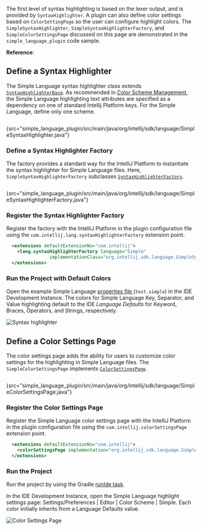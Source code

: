 [//]: # (title: 5. Syntax Highlighter and Color Settings Page)

<!-- Copyright 2000-2022 JetBrains s.r.o. and other contributors. Use of this source code is governed by the Apache 2.0 license that can be found in the LICENSE file. -->

<include src="language_and_filetype.md" include-id="custom_language_tutorial_header"></include>

The first level of syntax highlighting is based on the lexer output, and is provided by `SyntaxHighlighter`.
A plugin can also define color settings based on `ColorSettingPage` so the user can configure highlight colors.
The `SimpleSyntaxHighlighter`, `SimpleSyntaxHighlighterFactory`, and `SimpleColorSettingsPage` discussed on this page are demonstrated in the `simple_language_plugin` code sample.

**Reference**: [](syntax_highlighting_and_error_highlighting.md)

## Define a Syntax Highlighter
The Simple Language syntax highlighter class extends [`SyntaxHighlighterBase`](upsource:///platform/editor-ui-api/src/com/intellij/openapi/fileTypes/SyntaxHighlighterBase.java).
As recommended in [Color Scheme Management](color_scheme_management.md#text-attribute-key-dependency), the Simple Language highlighting text attributes are specified as a dependency on one of standard Intellij Platform keys.
For the Simple Language, define only one scheme.

```java
```
{src="simple_language_plugin/src/main/java/org/intellij/sdk/language/SimpleSyntaxHighlighter.java"}

### Define a Syntax Highlighter Factory
The factory provides a standard way for the IntelliJ Platform to instantiate the syntax highlighter for Simple Language files.
Here, `SimpleSyntaxHighlighterFactory` subclasses [`SyntaxHighlighterFactory`](upsource:///platform/editor-ui-api/src/com/intellij/openapi/fileTypes/SyntaxHighlighterFactory.java).

```java
```
{src="simple_language_plugin/src/main/java/org/intellij/sdk/language/SimpleSyntaxHighlighterFactory.java"}

### Register the Syntax Highlighter Factory
Register the factory with the IntelliJ Platform in the plugin configuration file using the `com.intellij.lang.syntaxHighlighterFactory` extension point.

```xml
  <extensions defaultExtensionNs="com.intellij">
    <lang.syntaxHighlighterFactory language="Simple"
                implementationClass="org.intellij.sdk.language.SimpleSyntaxHighlighterFactory"/>
  </extensions>
```

### Run the Project with Default Colors
Open the example Simple Language [properties file ](lexer_and_parser_definition.md#run-the-project) (`test.simple`) in the IDE Development Instance.
The colors for Simple Language Key, Separator, and Value highlighting default to the IDE _Language Defaults_ for Keyword, Braces, Operators, and Strings, respectively.

![Syntax highlighter](syntax_highlighter.png)

## Define a Color Settings Page
The color settings page adds the ability for users to customize color settings for the highlighting in Simple Language files.
The `SimpleColorSettingsPage` implements [`ColorSettingsPage`](upsource:///platform/platform-api/src/com/intellij/openapi/options/colors/ColorSettingsPage.java).

```java
```
{src="simple_language_plugin/src/main/java/org/intellij/sdk/language/SimpleColorSettingsPage.java"}

### Register the Color Settings Page
Register the Simple Language color settings page with the IntelliJ Platform in the plugin configuration file using the `com.intellij.colorSettingsPage` extension point.

```xml
  <extensions defaultExtensionNs="com.intellij">
    <colorSettingsPage implementation="org.intellij.sdk.language.SimpleColorSettingsPage"/>
  </extensions>
```

### Run the Project
Run the project by using the Gradle [runIde task](gradle_prerequisites.md#running-a-simple-gradle-based-intellij-platform-plugin).

In the IDE Development Instance, open the Simple Language highlight settings page: <menupath>Settings/Preferences | Editor | Color Scheme | Simple</menupath>.
Each color initially inherits from a <control>Language Defaults</control> value.

![Color Settings Page](color_settings_page.png)
